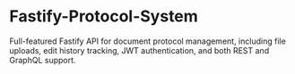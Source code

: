 # Fastify-Protocol-System
Full-featured Fastify API for document protocol management, including file uploads, edit history tracking, JWT authentication, and both REST and GraphQL support.
